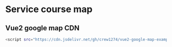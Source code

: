 # Service course map
## Vue2 google map CDN
```sh
<script src="https://cdn.jsdelivr.net/gh/crew1274/vue2-google-map-example@0934045f/vue-google-maps.js"></script>
```
